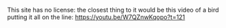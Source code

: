 This site has no license: the closest thing to it would be this video of a bird putting it all on the line: https://youtu.be/W7QZnwKqopo?t=121